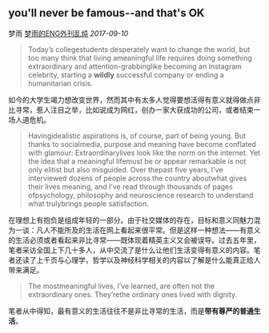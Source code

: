 ## you'll never be famous--and that's OK

梦雨 [梦雨的ENG外刊乱炖](javascript:void(0);) *2017-09-10*

> Today’s collegestudents desperately want to change the world, but too many think that living ameaningful life requires doing something extraordinary and attention-grabbinglike becoming an Instagram celebrity, starting a **wildly** successful company or ending a humanitarian crisis.

如今的大学生竭力想改变世界，然而其中有太多人觉得要想活得有意义就得做点非比寻常，惹人注目之举，比如说成为网红，创办一家大获成功的公司，或者结束一场人道危机。

> Havingidealistic aspirations is, of course, part of being young. But thanks to socialmedia, purpose and meaning have become conflated with glamour: Extraordinarylives look like the norm on the internet. Yet the idea that a meaningful lifemust be or appear remarkable is not only elitist but also misguided. Over thepast five years, I’ve interviewed dozens of people across the country aboutwhat gives their lives meaning, and I’ve read through thousands of pages ofpsychology, philosophy and neuroscience research to understand what trulybrings people satisfaction.

在理想上有抱负是组成年轻的一部分。由于社交媒体的存在，目标和意义同魅力混为一谈：凡人不能所及的生活在网上看起来很平常。但是这样一种想法——有意义的生活必须或者看起来非比寻常——既体现着精英主义又会被误导。过去五年里，笔者采访全国上下几十多人，从中交流了是什么让他们生活变得有意义的内容。笔者还读了上千页与心理学，哲学以及神经科学相关的内容以了解是什么能真正给人带来满足。

> The mostmeaningful lives, I’ve learned, are often not the extraordinary ones. They’rethe ordinary ones lived with dignity.

笔者从中得知，最有意义的生活往往不是非比寻常的生活，而是**带有尊严的普通生活**。









